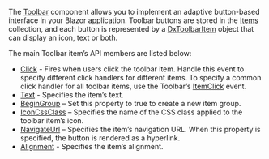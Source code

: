 The [Toolbar](https://docs.devexpress.com/Blazor/DevExpress.Blazor.DxToolbar) component allows you to implement an adaptive button-based interface in your Blazor application. Toolbar buttons are stored in the [Items](https://docs.devexpress.com/Blazor/DevExpress.Blazor.DxToolbar.Items) collection, and each button is represented by a [DxToolbarItem](https://docs.devexpress.com/Blazor/DevExpress.Blazor.DxToolbarItem) object that can display an icon, text or both.

The main Toolbar item’s API members are listed below:

*   [Click](https://docs.devexpress.com/Blazor/DevExpress.Blazor.Base.DxToolbarItemBase.Click) - Fires when users click the toolbar item. Handle this event to specify different click handlers for different items. To specify a common click handler for all toolbar items, use the Toolbar’s [ItemClick](https://docs.devexpress.com/Blazor/DevExpress.Blazor.DxToolbar.ItemClick) event.
*   [Text](https://docs.devexpress.com/Blazor/DevExpress.Blazor.Base.DxToolbarItemBase.Text) - Specifies the item’s text.
*   [BeginGroup](https://docs.devexpress.com/Blazor/DevExpress.Blazor.Base.DxToolbarItemBase.BeginGroup) – Set this property to true to create a new item group.
*   [IconCssClass](https://docs.devexpress.com/Blazor/DevExpress.Blazor.DxToolbarItem.IconCssClass) – Specifies the name of the CSS class applied to the toolbar item’s icon.
*   [NavigateUrl](https://docs.devexpress.com/Blazor/DevExpress.Blazor.DxToolbarItem.NavigateUrl) – Specifies the item’s navigation URL. When this property is specified, the button is rendered as a hyperlink.
*   [Alignment](https://docs.devexpress.com/Blazor/DevExpress.Blazor.Base.DxToolbarItemBase.Alignment) - Specifies the item’s alignment.
